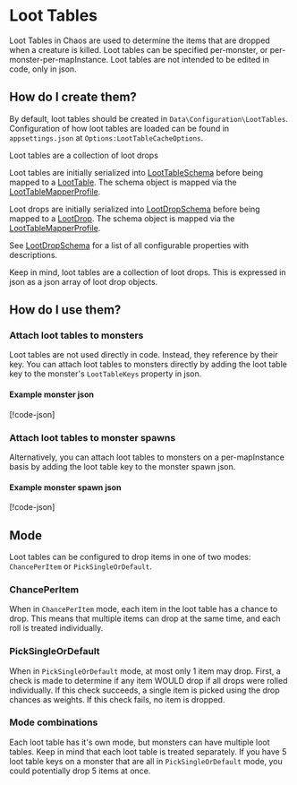 # Loot Tables

Loot Tables in Chaos are used to determine the items that are dropped when a creature is killed. Loot tables can be
specified per-monster, or per-monster-per-mapInstance. Loot tables are not intended to be edited in code, only in json.

## How do I create them?

By default, loot tables should be created in `Data\Configuration\LootTables`. Configuration of how loot tables
are loaded can be found in `appsettings.json` at `Options:LootTableCacheOptions`.

Loot tables are a collection of loot drops

Loot tables are initially serialized into [LootTableSchema](<xref:Chaos.Schemas.Content.LootTableSchema>) before being
mapped to a [LootTable](<xref:Chaos.Collections.LootTable>). The schema object is mapped via
the [LootTableMapperProfile](<xref:Chaos.Services.MapperProfiles.LootTableMapperProfile>).

Loot drops are initially serialized into [LootDropSchema](<xref:Chaos.Schemas.Data.LootDropSchema>) before being mapped
to a [LootDrop](<xref:Chaos.Models.Data.LootDrop>). The schema object is mapped via
the [LootTableMapperProfile](<xref:Chaos.Services.MapperProfiles.LootTableMapperProfile>).

See [LootDropSchema](<xref:Chaos.Schemas.Data.LootDropSchema>) for a list of all configurable properties with
descriptions.

Keep in mind, loot tables are a collection of loot drops. This is expressed in json as a json array of loot drop
objects.

## How do I use them?

### Attach loot tables to monsters

Loot tables are not used directly in code. Instead, they reference by their key. You can attach loot tables to monsters
directly by adding the loot table key to the monster's `LootTableKeys` property in json.

#### Example monster json

[!code-json[](../../Data/Configuration/Templates/Monsters/common_rat.json)]

### Attach loot tables to monster spawns

Alternatively, you can attach loot tables to monsters on a per-mapInstance basis by adding the loot table key to the
monster spawn json.

#### Example monster spawn json

[!code-json[](../../Data/Configuration/MapInstances/test1/monsters.json)]

## Mode

Loot tables can be configured to drop items in one of two modes: `ChancePerItem` or `PickSingleOrDefault`.

### ChancePerItem

When in `ChancePerItem` mode, each item in the loot table has a chance to drop. This means that multiple items can drop
at the same time, and each roll is treated individually.

### PickSingleOrDefault

When in `PickSingleOrDefault` mode, at most only 1 item may drop. First, a check is made to determine if any item WOULD
drop if all drops were rolled individually. If this check succeeds, a single item is picked using the drop chances as
weights. If this check fails, no item is dropped.

### Mode combinations

Each loot table has it's own mode, but monsters can have multiple loot tables. Keep in mind that each loot table is
treated separately. If you have 5 loot table keys on a monster that are all in `PickSingleOrDefault` mode, you could
potentially drop 5 items at once.